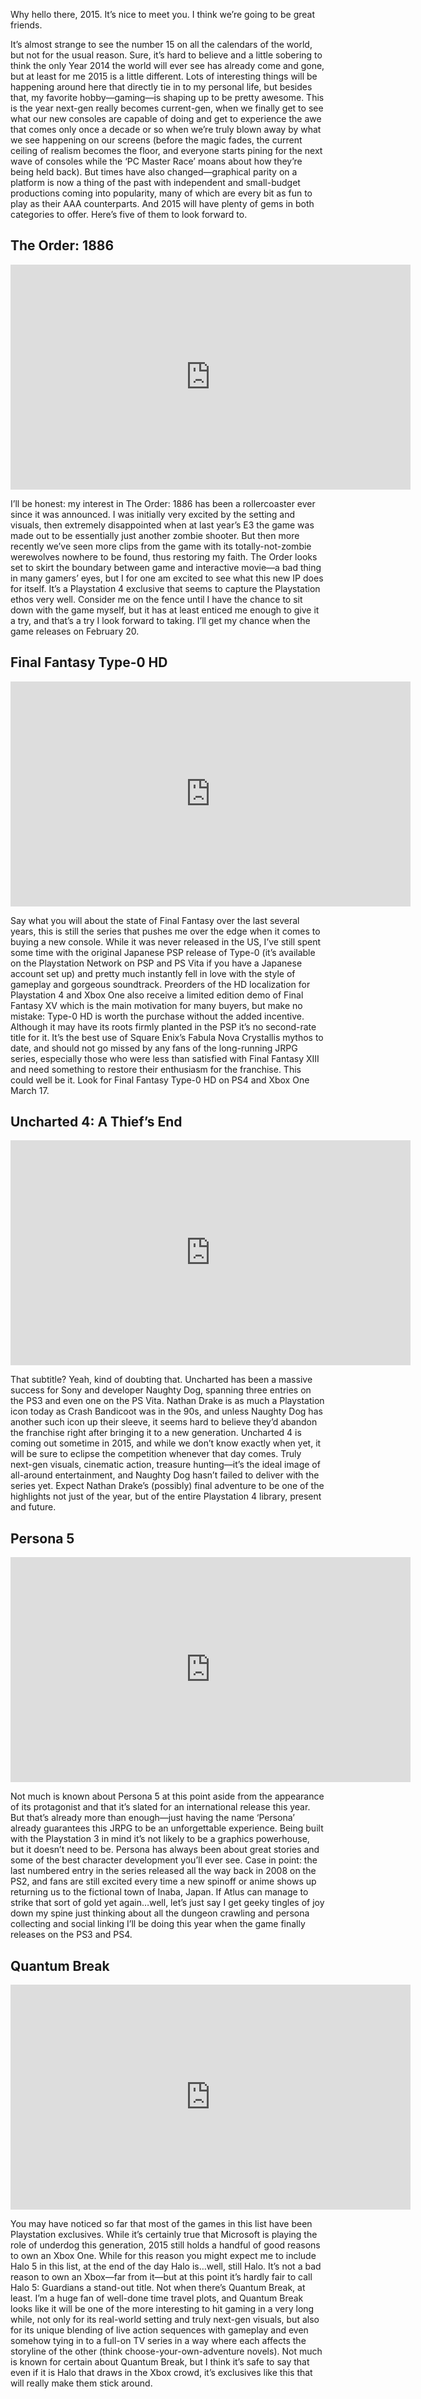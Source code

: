 <!--t 5 Games to Look Forward to in 2015 t-->
<!--tag 2015,archive,features,gaming,thinkboxly tag-->
<!--image /content/images/5-games-to-look-forward-to-in-2015/happy-new-year-2015-fireworks-wallpapers1-1200x7501-1024x640.jpg image-->
  
Why hello there, 2015. It’s nice to meet you. I think we’re going to be great friends.  
  
It’s almost strange to see the number 15 on all the calendars of the world, but not for the usual reason. Sure, it’s hard to believe and a little sobering to think the only Year 2014 the world will ever see has already come and gone, but at least for me 2015 is a little different. Lots of interesting things will be happening around here that directly tie in to my personal life, but besides that, my favorite hobby—gaming—is shaping up to be pretty awesome. This is the year next-gen really becomes current-gen, when we finally get to see what our new consoles are capable of doing and get to experience the awe that comes only once a decade or so when we’re truly blown away by what we see happening on our screens (before the magic fades, the current ceiling of realism becomes the floor, and everyone starts pining for the next wave of consoles while the ‘PC Master Race’ moans about how they’re being held back). But times have also changed—graphical parity on a platform is now a thing of the past with independent and small-budget productions coming into popularity, many of which are every bit as fun to play as their AAA counterparts. And 2015 will have plenty of gems in both categories to offer. Here’s five of them to look forward to.  
  

## The Order: 1886

  

<iframe width="640" height="360" src="https://www.youtube.com/embed/8hxz8IWWzt8?rel=0" frameborder="0" allowfullscreen></iframe>

  
  
I’ll be honest: my interest in The Order: 1886 has been a rollercoaster ever since it was announced. I was initially very excited by the setting and visuals, then extremely disappointed when at last year’s E3 the game was made out to be essentially just another zombie shooter. But then more recently we’ve seen more clips from the game with its totally-not-zombie werewolves nowhere to be found, thus restoring my faith. The Order looks set to skirt the boundary between game and interactive movie—a bad thing in many gamers’ eyes, but I for one am excited to see what this new IP does for itself. It’s a Playstation 4 exclusive that seems to capture the Playstation ethos very well. Consider me on the fence until I have the chance to sit down with the game myself, but it has at least enticed me enough to give it a try, and that’s a try I look forward to taking. I’ll get my chance when the game releases on February 20. 
  

## Final Fantasy Type-0 HD

  

<iframe width="640" height="360" src="https://www.youtube.com/embed/qHyvQwv_f9w?rel=0" frameborder="0" allowfullscreen></iframe>

  
  
Say what you will about the state of Final Fantasy over the last several years, this is still the series that pushes me over the edge when it comes to buying a new console. While it was never released in the US, I’ve still spent some time with the original Japanese PSP release of Type-0 (it’s available on the Playstation Network on PSP and PS Vita if you have a Japanese account set up) and pretty much instantly fell in love with the style of gameplay and gorgeous soundtrack. Preorders of the HD localization for Playstation 4 and Xbox One also receive a limited edition demo of Final Fantasy XV which is the main motivation for many buyers, but make no mistake: Type-0 HD is worth the purchase without the added incentive. Although it may have its roots firmly planted in the PSP it’s no second-rate title for it. It’s the best use of Square Enix’s Fabula Nova Crystallis mythos to date, and should not go missed by any fans of the long-running JRPG series, especially those who were less than satisfied with Final Fantasy XIII and need something to restore their enthusiasm for the franchise. This could well be it. Look for Final Fantasy Type-0 HD on PS4 and Xbox One March 17. 
  

## Uncharted 4: A Thief’s End

  

<iframe width="640" height="360" src="https://www.youtube.com/embed/Ow2cL-pp6p8?rel=0" frameborder="0" allowfullscreen></iframe>

  
  
That subtitle? Yeah, kind of doubting that. Uncharted has been a massive success for Sony and developer Naughty Dog, spanning three entries on the PS3 and even one on the PS Vita. Nathan Drake is as much a Playstation icon today as Crash Bandicoot was in the 90s, and unless Naughty Dog has another such icon up their sleeve, it seems hard to believe they’d abandon the franchise right after bringing it to a new generation. Uncharted 4 is coming out sometime in 2015, and while we don’t know exactly when yet, it will be sure to eclipse the competition whenever that day comes. Truly next-gen visuals, cinematic action, treasure hunting—it’s the ideal image of all-around entertainment, and Naughty Dog hasn’t failed to deliver with the series yet. Expect Nathan Drake’s (possibly) final adventure to be one of the highlights not just of the year, but of the entire Playstation 4 library, present and future.  
  

## Persona 5

  

<iframe width="640" height="360" src="https://www.youtube.com/embed/mzvr0aKaNBA?rel=0" frameborder="0" allowfullscreen></iframe>

  
  
Not much is known about Persona 5 at this point aside from the appearance of its protagonist and that it’s slated for an international release this year. But that’s already more than enough—just having the name ‘Persona’ already guarantees this JRPG to be an unforgettable experience. Being built with the Playstation 3 in mind it’s not likely to be a graphics powerhouse, but it doesn’t need to be. Persona has always been about great stories and some of the best character development you’ll ever see. Case in point: the last numbered entry in the series released all the way back in 2008 on the PS2, and fans are still excited every time a new spinoff or anime shows up returning us to the fictional town of Inaba, Japan. If Atlus can manage to strike that sort of gold yet again…well, let’s just say I get geeky tingles of joy down my spine just thinking about all the dungeon crawling and persona collecting and social linking I’ll be doing this year when the game finally releases on the PS3 and PS4. 
  

## Quantum Break

  

<iframe width="640" height="360" src="https://www.youtube.com/embed/ybRB8sBCigw?rel=0" frameborder="0" allowfullscreen></iframe>

  
  
You may have noticed so far that most of the games in this list have been Playstation exclusives. While it’s certainly true that Microsoft is playing the role of underdog this generation, 2015 still holds a handful of good reasons to own an Xbox One. While for this reason you might expect me to include Halo 5 in this list, at the end of the day Halo is…well, still Halo. It’s not a bad reason to own an Xbox—far from it—but at this point it’s hardly fair to call Halo 5: Guardians a stand-out title. Not when there’s Quantum Break, at least. I’m a huge fan of well-done time travel plots, and Quantum Break looks like it will be one of the more interesting to hit gaming in a very long while, not only for its real-world setting and truly next-gen visuals, but also for its unique blending of live action sequences with gameplay and even somehow tying in to a full-on TV series in a way where each affects the storyline of the other (think choose-your-own-adventure novels). Not much is known for certain about Quantum Break, but I think it’s safe to say that even if it is Halo that draws in the Xbox crowd, it’s exclusives like this that will really make them stick around.
